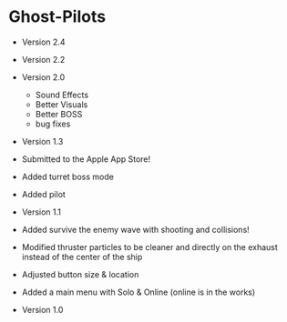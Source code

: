 # Ghost-Pilots

* Version 2.4

* Version 2.2

* Version 2.0
  * Sound Effects
  * Better Visuals
  * Better BOSS
  * bug fixes

* Version 1.3
 * Submitted to the Apple App Store!
 * Added turret boss mode
 * Added pilot

* Version 1.1
 * Added survive the enemy wave with shooting and collisions!
 * Modified thruster particles to be cleaner and directly on the exhaust instead of the center of the ship
 * Adjusted button size & location
 * Added a main menu with Solo & Online (online is in the works)

* Version 1.0









